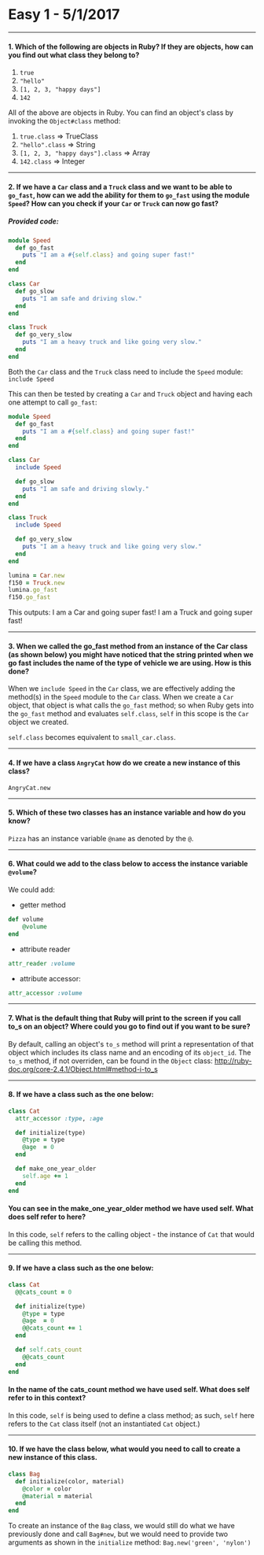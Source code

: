 
[comment]: # (easy_1.md)

# Easy 1 - 5/1/2017

---

#### 1. Which of the following are objects in Ruby? If they are objects, how can you find out what class they belong to?

1. `true`
2. `"hello"`
3. `[1, 2, 3, "happy days"]`
4. `142`

All of the above are objects in Ruby. You can find an object's class by invoking the `Object#class` method:

1. `true.class` => TrueClass
2. `"hello".class` => String
3. `[1, 2, 3, "happy days"].class` => Array
4. `142.class` => Integer

---

#### 2. If we have a `Car` class and a `Truck` class and we want to be able to `go_fast`, how can we add the ability for them to `go_fast` using the module `Speed`? How can you check if your `Car` or `Truck` can now go fast?

##### Provided code:
```ruby
module Speed
  def go_fast
    puts "I am a #{self.class} and going super fast!"
  end
end

class Car
  def go_slow
    puts "I am safe and driving slow."
  end
end

class Truck
  def go_very_slow
    puts "I am a heavy truck and like going very slow."
  end
end
```

Both the `Car` class and the `Truck` class need to include the `Speed` module:
`include Speed`

This can then be tested by creating a `Car` and `Truck` object and having each one attempt to call `go_fast`:

```ruby
module Speed
  def go_fast
    puts "I am a #{self.class} and going super fast!"
  end
end

class Car
  include Speed

  def go_slow
    puts "I am safe and driving slowly."
  end
end

class Truck
  include Speed

  def go_very_slow
    puts "I am a heavy truck and like going very slow."
  end
end

lumina = Car.new
f150 = Truck.new
lumina.go_fast
f150.go_fast
```
This outputs:
I am a Car and going super fast!
I am a Truck and going super fast!

---

#### 3. When we called the go_fast method from an instance of the Car class (as shown below) you might have noticed that the string printed when we go fast includes the name of the type of vehicle we are using. How is this done?

When we `include Speed` in the `Car` class, we are effectively adding the method(s) in the `Speed` module to the `Car` class. When we create a `Car` object, that object is what calls the `go_fast` method; so when Ruby gets into the `go_fast` method and evaluates `self.class`, `self` in this scope is the `Car` object we created.

`self.class` becomes equivalent to `small_car.class`.

---

#### 4. If we have a class `AngryCat` how do we create a new instance of this class?

`AngryCat.new`

---

#### 5. Which of these two classes has an instance variable and how do you know?

`Pizza` has an instance variable `@name` as denoted by the `@`.

---

#### 6. What could we add to the class below to access the instance variable `@volume`?

We could add:
* getter method
``` ruby
def volume
    @volume
end
```
* attribute reader
``` ruby
attr_reader :volume
```
* attribute accessor:
``` ruby
attr_accessor :volume
```

---

#### 7. What is the default thing that Ruby will print to the screen if you call to_s on an object? Where could you go to find out if you want to be sure?

By default, calling an object's `to_s` method will print a representation of that object which includes its class name and an encoding of its `object_id`. The `to_s` method, if not overriden, can be found in the `Object` class: http://ruby-doc.org/core-2.4.1/Object.html#method-i-to_s

---

#### 8. If we have a class such as the one below:
``` ruby
class Cat
  attr_accessor :type, :age

  def initialize(type)
    @type = type
    @age  = 0
  end

  def make_one_year_older
    self.age += 1
  end
end
```
#### You can see in the make_one_year_older method we have used self. What does self refer to here?

In this code, `self` refers to the calling object - the instance of `Cat` that would be calling this method.

---

#### 9. If we have a class such as the one below:

``` ruby
class Cat
  @@cats_count = 0

  def initialize(type)
    @type = type
    @age  = 0
    @@cats_count += 1
  end

  def self.cats_count
    @@cats_count
  end
end
```

#### In the name of the cats_count method we have used self. What does self refer to in this context?

In this code, `self` is being used to define a class method; as such, `self` here refers to the `Cat` class itself (not an instantiated `Cat` object.)

---

#### 10. If we have the class below, what would you need to call to create a new instance of this class.

``` ruby
class Bag
  def initialize(color, material)
    @color = color
    @material = material
  end
end
```

To create an instance of the `Bag` class, we would still do what we have previously done and call `Bag#new`, but we would need to provide two arguments as shown in the `initialize` method: `Bag.new('green', 'nylon')`
